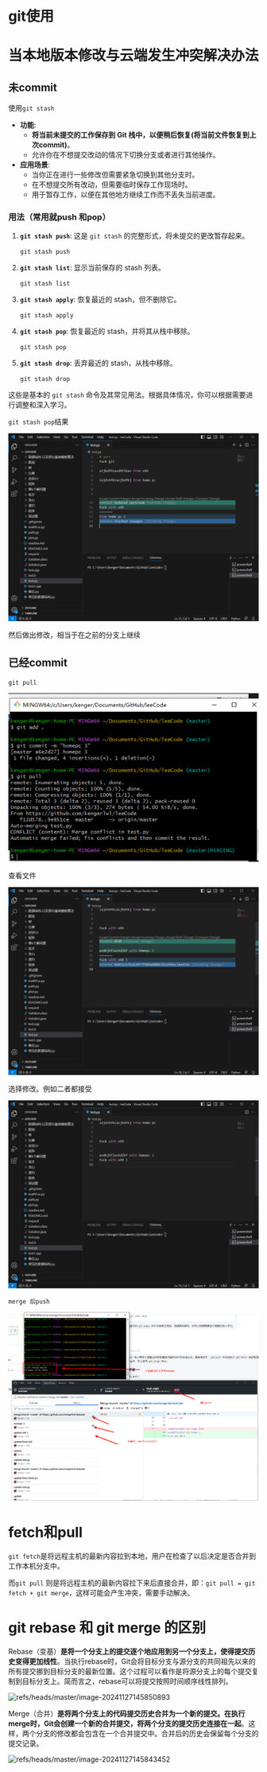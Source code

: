 # git使用




# 当本地版本修改与云端发生冲突解决办法

## 未commit

使用`git stash`

- **功能**:
  - **将当前未提交的工作保存到 Git 栈中，以便稍后恢复(将当前文件恢复到上次commit)**。
  - 允许你在不想提交改动的情况下切换分支或者进行其他操作。
- **应用场景**:
  - 当你正在进行一些修改但需要紧急切换到其他分支时。
  - 在不想提交所有改动，但需要临时保存工作现场时。
  - 用于暂存工作，以便在其他地方继续工作而不丢失当前进度。

### 用法（常用就push 和pop）

1. **`git stash push`**: 这是 `git stash` 的完整形式，将未提交的更改暂存起来。

   ```
   git stash push
   ```

2. **`git stash list`**: 显示当前保存的 stash 列表。

   ```
   git stash list
   ```

3. **`git stash apply`**: 恢复最近的 stash，但不删除它。

   ```
   git stash apply
   ```

4. **`git stash pop`**: 恢复最近的 stash，并将其从栈中移除。

   ```
   git stash pop
   ```

5. **`git stash drop`**: 丢弃最近的 stash，从栈中移除。

   ```
   git stash drop
   ```

这些是基本的 `git stash` 命令及其常见用法。根据具体情况，你可以根据需要进行调整和深入学习。



`git stash pop`结果

![refs/heads/master/image-20240320002801980](https://raw.githubusercontent.com/kengerlwl/kengerlwl.github.io/refs/heads/master/image/b2f8414f6cbfc15e7744f2112f9bde7d/6564124d1c13fba84ff5a68727fc7a10.png)

然后做出修改，相当于在之前的分支上继续







## 已经commit





`git pull`

![refs/heads/master/image-20240320003754753](https://raw.githubusercontent.com/kengerlwl/kengerlwl.github.io/refs/heads/master/image/b2f8414f6cbfc15e7744f2112f9bde7d/9d9c71e96815daf4b20625a2939c90ef.png)



查看文件

![refs/heads/master/image-20240320003815852](https://raw.githubusercontent.com/kengerlwl/kengerlwl.github.io/refs/heads/master/image/b2f8414f6cbfc15e7744f2112f9bde7d/5fdf6af1eda4fd9dd760c61a225d8c95.png)



选择修改。例如二者都接受



![refs/heads/master/image-20240320003841710](https://raw.githubusercontent.com/kengerlwl/kengerlwl.github.io/refs/heads/master/image/b2f8414f6cbfc15e7744f2112f9bde7d/92ce6f1a30134b1939f9db89e452488c.png)



`merge 后push`

![refs/heads/master/image-20240320004238882](https://raw.githubusercontent.com/kengerlwl/kengerlwl.github.io/refs/heads/master/image/b2f8414f6cbfc15e7744f2112f9bde7d/eb2a32111ff31d8fa046a25e248f26c2.png)









# fetch和pull



`git fetch`是将远程主机的最新内容拉到本地，用户在检查了以后决定是否合并到工作本机分支中。

而`git pull` 则是将远程主机的最新内容拉下来后直接合并，即：`git pull = git fetch + git merge`，这样可能会产生冲突，需要手动解决。







# git rebase 和 git merge 的区别



Rebase（变基）**是将一个分支上的提交逐个地应用到另一个分支上，使得提交历史变得更加线性**。当执行rebase时，Git会将目标分支与源分支的共同祖先以来的所有提交挪到目标分支的最新位置。这个过程可以看作是将源分支上的每个提交复制到目标分支上。简而言之，rebase可以将提交按照时间顺序线性排列。

![refs/heads/master/image-20241127145850893](https://raw.githubusercontent.com/kengerlwl/kengerlwl.github.io/master/image/b2f8414f6cbfc15e7744f2112f9bde7d/c91a6962cf95228ea82b50b90d09959a.png)

Merge（合并）**是将两个分支上的代码提交历史合并为一个新的提交。在执行merge时，Git会创建一个新的合并提交，将两个分支的提交历史连接在一起**。这样，两个分支的修改都会包含在一个合并提交中。合并后的历史会保留每个分支的提交记录。



![refs/heads/master/image-20241127145843452](https://raw.githubusercontent.com/kengerlwl/kengerlwl.github.io/master/image/b2f8414f6cbfc15e7744f2112f9bde7d/38e5537a6cedbf87bf4ea17e72c7c29d.png)


